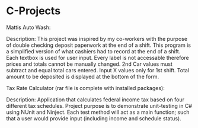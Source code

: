 # C-Projects

Mattis Auto Wash:

 Description: This project was inspired by my co-workers with the purpose of 
 double checking deposit paperwork at the end of a shift. This program is a simplified version 
 of what cashiers had to record at the end of a shift. Each textbox is used for user input.
 Every label is not accessable therefore prices and totals cannot be manually changed.  2nd 
 Car values must subtract and equal total cars entered.  Input X values only for 1st shift.
 Total amount to be deposited is displayed at the bottom of the form.  

Tax Rate Calculator (rar file is complete with installed packages): 

 Description: Application that calculates federal income tax based 
 on four different tax schedules. Project purpose is to demonstrate unit-testing 
 in C# using NUnit and Ninject. Each test method will act as a main 
 function; such that a user would provide input (including income 
 and schedule status).  

